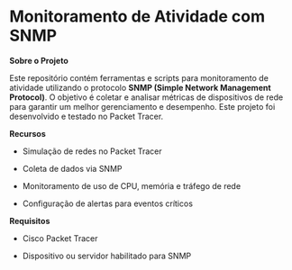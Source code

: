 # Monitoramento de Atividade com SNMP

**Sobre o Projeto**

Este repositório contém ferramentas e scripts para monitoramento de atividade utilizando o protocolo **SNMP (Simple Network Management Protocol)**. O objetivo é coletar e analisar métricas de dispositivos de rede para garantir um melhor gerenciamento e desempenho. Este projeto foi desenvolvido e testado no Packet Tracer.

**Recursos**

- Simulação de redes no Packet Tracer

- Coleta de dados via SNMP

- Monitoramento de uso de CPU, memória e tráfego de rede

- Configuração de alertas para eventos críticos 

**Requisitos**

- Cisco Packet Tracer

- Dispositivo ou servidor habilitado para SNMP
